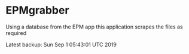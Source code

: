 # EPMgrabber
Using a database from the EPM app this application scrapes the files as required


Latest backup: Sun Sep 1 05:43:01 UTC 2019
